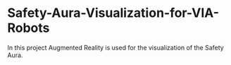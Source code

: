 # Safety-Aura-Visualization-for-VIA-Robots
In this project Augmented Reality is used for the visualization of the Safety Aura.
